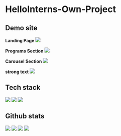 # HelloInterns-Own-Project

## Demo site
**Landing Page**
![](https://i.stack.imgur.com/5ypUs.png)

**Programs Section**
![](https://i.stack.imgur.com/jop6O.png)

**Carousel Section**
![](https://i.stack.imgur.com/hhWRu.png)

**strong text**
![](https://i.stack.imgur.com/LNzVE.png)



## Tech stack
![](https://img.shields.io/badge/HTML5-E34F26?style=for-the-badge&logo=html5&logoColor=white)
![](https://img.shields.io/badge/JavaScript-323330?style=for-the-badge&logo=javascript&logoColor=F7DF1E)
![](https://img.shields.io/badge/CSS3-1572B6?style=for-the-badge&logo=css3&logoColor=white)

## Github stats
![](https://img.shields.io/github/issues/notprashik/HelloInterns-Own-Project)
![](https://img.shields.io/github/forks/notprashik/HelloInterns-Own-Project)
![](https://img.shields.io/github/stars/notprashik/HelloInterns-Own-Project)
![](https://img.shields.io/github/license/notprashik/HelloInterns-Own-Project)